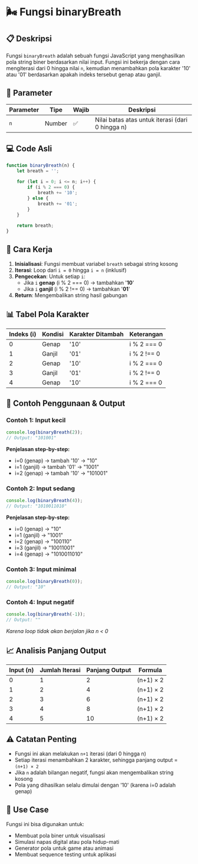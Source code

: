 # 🌬️ Fungsi binaryBreath

## 📋 Deskripsi

Fungsi `binaryBreath` adalah sebuah fungsi JavaScript yang menghasilkan pola string biner berdasarkan nilai input. Fungsi ini bekerja dengan cara mengiterasi dari 0 hingga nilai `n`, kemudian menambahkan pola karakter '10' atau '01' berdasarkan apakah indeks tersebut genap atau ganjil.

## 🔧 Parameter

| Parameter | Tipe | Wajib | Deskripsi |
|-----------|------|-------|-----------|
| `n` | Number | ✅ | Nilai batas atas untuk iterasi (dari 0 hingga n) |

## 💻 Code Asli

```javascript
function binaryBreath(n) {
    let breath = '';
    
    for (let i = 0; i <= n; i++) {
        if (i % 2 === 0) {
            breath += '10';
        } else {
            breath += '01';
        }
    }
    
    return breath;
}
```

## 🎯 Cara Kerja

1. **Inisialisasi**: Fungsi membuat variabel `breath` sebagai string kosong
2. **Iterasi**: Loop dari `i = 0` hingga `i = n` (inklusif)
3. **Pengecekan**: Untuk setiap `i`:
   - Jika `i` **genap** (i % 2 === 0) → tambahkan '**10**'
   - Jika `i` **ganjil** (i % 2 !== 0) → tambahkan '**01**'
4. **Return**: Mengembalikan string hasil gabungan

## 📊 Tabel Pola Karakter

| Indeks (i) | Kondisi | Karakter Ditambah | Keterangan |
|------------|---------|-------------------|------------|
| 0 | Genap | '10' | i % 2 === 0 |
| 1 | Ganjil | '01' | i % 2 !== 0 |
| 2 | Genap | '10' | i % 2 === 0 |
| 3 | Ganjil | '01' | i % 2 !== 0 |
| 4 | Genap | '10' | i % 2 === 0 |

## 🚀 Contoh Penggunaan & Output

### Contoh 1: Input kecil
```javascript
console.log(binaryBreath(2));
// Output: "101001"
```

**Penjelasan step-by-step:**
- i=0 (genap) → tambah '10' → "10"
- i=1 (ganjil) → tambah '01' → "1001"  
- i=2 (genap) → tambah '10' → "101001"

### Contoh 2: Input sedang
```javascript
console.log(binaryBreath(4));
// Output: "1010011010"
```

**Penjelasan step-by-step:**
- i=0 (genap) → "10"
- i=1 (ganjil) → "1001"
- i=2 (genap) → "100110"
- i=3 (ganjil) → "10011001"
- i=4 (genap) → "1010011010"

### Contoh 3: Input minimal
```javascript
console.log(binaryBreath(0));
// Output: "10"
```

### Contoh 4: Input negatif
```javascript
console.log(binaryBreath(-1));
// Output: ""
```
*Karena loop tidak akan berjalan jika n < 0*

## 📈 Analisis Panjang Output

| Input (n) | Jumlah Iterasi | Panjang Output | Formula |
|-----------|----------------|----------------|---------|
| 0 | 1 | 2 | (n+1) × 2 |
| 1 | 2 | 4 | (n+1) × 2 |
| 2 | 3 | 6 | (n+1) × 2 |
| 3 | 4 | 8 | (n+1) × 2 |
| 4 | 5 | 10 | (n+1) × 2 |

## ⚠️ Catatan Penting

- Fungsi ini akan melakukan `n+1` iterasi (dari 0 hingga n)
- Setiap iterasi menambahkan 2 karakter, sehingga panjang output = `(n+1) × 2`
- Jika `n` adalah bilangan negatif, fungsi akan mengembalikan string kosong
- Pola yang dihasilkan selalu dimulai dengan '10' (karena i=0 adalah genap)

## 🎨 Use Case

Fungsi ini bisa digunakan untuk:
- Membuat pola biner untuk visualisasi
- Simulasi napas digital atau pola hidup-mati
- Generator pola untuk game atau animasi
- Membuat sequence testing untuk aplikasi
